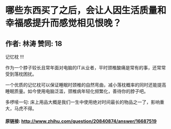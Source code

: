 # 哪些东西买了之后，会让人因生活质量和幸福感提升而感觉相见恨晚？
## 作者: 林涛  赞同: 18
记忆枕 !!!  
  
作为一个脖子较长且常年面对电脑的IT从业者，平时颈椎酸痛是常有的事，还常常受到落枕困扰。  
  
一个优质的记忆枕可以保证睡眠时颈椎的自然弯曲，减小落枕概率的同时还能提高睡眠质量。如今使用电脑泛滥，颈椎病年轻化频繁化，善待你的脖子吧。  
  
  
多啰嗦一句: 床上用品大概是我们一生中使用绝对时间最长的物品之一了，影响重大，马虎不得。

#### 原链接: http://www.zhihu.com/question/20840874/answer/16687519
